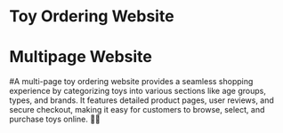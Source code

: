 # Toy Ordering Website 
# Multipage Website
#A multi-page toy ordering website provides a seamless shopping experience by categorizing toys into various sections like age groups, types, and brands. It features detailed product pages, user reviews, and secure checkout, making it easy for customers to browse, select, and purchase toys online. 🧸🌐
